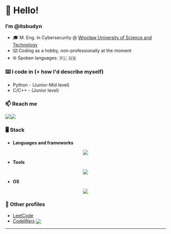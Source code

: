 # 👋 Hello!

### I’m @itsbudyn 
- 🎓 M. Eng. in Cybersecurity @ [Wrocław University of Science and Technology](https://pwr.edu.pl)
- ⌨️ Coding as a hobby, non-professionally at the moment
- 🌐 Spoken languages: 🇵🇱 🇬🇧

### ⌨️ I code in (+ how I'd describe myself)
  - Python - (Junior-Mid level)
  - C/C++ - (Junior level)

### 📫 Reach me
<p>
  <img src="https://img.shields.io/badge/@itsbudyn-%235865F2.svg?style=for-the-badge&logo=discord&logoColor=white" /><img src="https://img.shields.io/badge/itsbudyn(at)proton.me-8B89CC?style=for-the-badge&logo=protonmail&logoColor=white">
</p>

### 🖥️ Stack
- **Languages and frameworks**
<p align="center">
  <a href="https://github.com/LelouchFR/skill-icons">
    <img src="https://go-skill-icons.vercel.app/api/icons?i=c,cpp,py,discordbots,md&titles=true&perline=23" />
  </a>
</p>

- **Tools**
<p align="center">
  <a href="https://github.com/LelouchFR/skill-icons">
    <img src="https://go-skill-icons.vercel.app/api/icons?i=postman,git,github,vim,obsidian,visualstudio,vscode,virtualbox,vmwareworkstation,terminal,gimp&titles=true&perline=23" />
  </a>
</p>

- **OS**
<p align="center">
  <a href="https://github.com/LelouchFR/skill-icons">
    <img src="https://go-skill-icons.vercel.app/api/icons?i=linux,fedora,kde,windows,android&titles=true&perline=23" />
  </a>
</p>

### 🔗 Other profiles
- [LeetCode](https://leetcode.com/u/itsbudyn/)
- [CodeWars](https://www.codewars.com/users/itsbudyn) <a href="https://www.codewars.com/users/itsbudyn/"> <img align="center" src="https://www.codewars.com/users/itsbudyn/badges/micro" /> </a>

----

<!---
### 📈 Stats
<p align="center">
  <a href="https://github.com/anuraghazra/github-readme-stats">
    <img height=250 align="center" src="https://github-readme-stats.vercel.app/api?username=itsbudyn&show_icons=true&theme=tokyonight&include_all_commits=true&show=reviews,discussions_started,discussions_answered,prs_merged,prs_merged_percentage" />
  </a>
  <a href="https://github.com/anuraghazra/convoychat">
    <img height=250 align="center" src="https://github-readme-stats.vercel.app/api/top-langs/?username=itsbudyn&layout=donut&theme=tokyonight" />
  </a>
</p>
<p align="center">
  <img align="center" src="https://komarev.com/ghpvc/?username=itsbudyn&color=green&style=for-the-badge" />
</p>
--->

<!---
itsbudyn/itsbudyn is a ✨ special ✨ repository because its `README.md` (this file) appears on your GitHub profile.
You can click the Preview link to take a look at your changes.
--->

